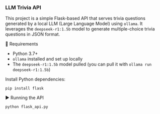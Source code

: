 ### LLM Trivia API

This project is a simple Flask-based API that serves trivia questions generated by a local LLM (Large Language Model) using `ollama`. It leverages the `deepseek-r1:1.5b` model to generate multiple-choice trivia questions in JSON format.

🚀 Requirements
-   Python 3.7+
-   `ollama` installed and set up locally
-   The `deepseek-r1:1.5b` model pulled (you can pull it with `ollama run deepseek-r1:1.5b`)

Install Python dependencies:

```
pip install flask
```
▶️ Running the API

```
python flask_api.py
```
